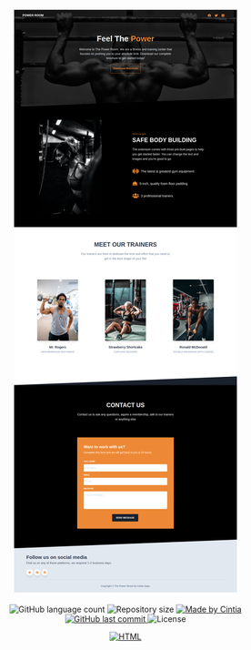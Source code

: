 

<h4 align="center">
  <img alt="Original" title="Original" src=".github/shot.png"/>
</h4>

<p align="center">

<img alt="GitHub language count" src="https://img.shields.io/github/languages/count/cintiazago/gym-web">

<img alt="Repository size" src="https://img.shields.io/github/repo-size/cintiazago/gym-web">

<a href="https://www.linkedin.com/in/cintiazago/">
    <img alt="Made by Cintia" src="https://img.shields.io/badge/made%20by-CintiaZago-purple">
</a>

<a href="https://github.com/cintiazago/gym-web/commits/master">
    <img alt="GitHub last commit" src="https://img.shields.io/github/last-commit/cintiazago/gym-web?color=blue">
</a>

<img alt="License" src="https://img.shields.io/badge/license-MIT-brightgreen?color=blue">

</p>

<p align="center">

<a href="https://pt.wikipedia.org/wiki/HTML">
  <img alt="HTML" src="https://img.shields.io/static/v1?color=blue&label=HTML&message=CSS&?style=plastic&logo=HTML">
</a>
